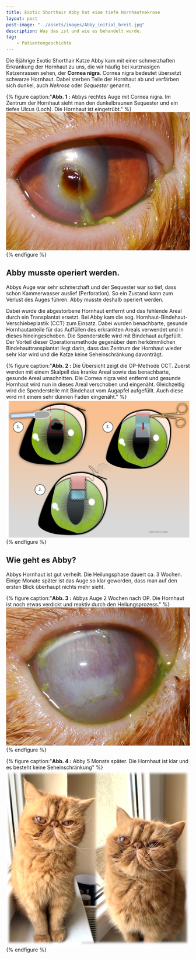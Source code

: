 ```yaml
---
title: Exotic Shorthair Abby hat eine tiefe Hornhautnekrose
layout: post
post-image: "../assets/images/Abby_initial_breit.jpg"
description: Was das ist und wie es behandelt wurde.
tag:
    - Patientengeschichte
---
```


Die 6jährige Exotic Shorthair Katze Abby kam mit einer schmerzhaften Erkrankung der Hornhaut zu uns, die wir häufig bei kurznasigen Katzenrassen sehen, der __Cornea nigra__. Cornea nigra bedeutet übersetzt schwarze Hornhaut. Dabei sterben Teile der Hornhaut ab und verfärben sich dunkel, auch _Nekrose_ oder _Sequester_ genannt. 

<!--excerpt-->

{% figure caption:"**Abb. 1 :** Abbys rechtes Auge mit Cornea nigra. Im Zentrum der Hornhaut sieht man den dunkelbraunen Sequester und ein tiefes Ulcus (Loch). Die Hornhaut ist eingetrübt." %}
![Katzenauge mit dunkler Schuppe in der Mitte, dabei handelt es sich um die Cornea nigra.](../assets/images/Abbyinitial.jpg)
{% endfigure %}

## Abby musste operiert werden.

Abbys Auge war sehr schmerzhaft und der Sequester war so tief, dass schon Kammerwasser auslief (Perforation). So ein Zustand kann zum Verlust des Auges führen. Abby musste deshalb operiert werden.

Dabei wurde die abgestorbene Hornhaut entfernt und das fehlende Areal durch ein Transplantat ersetzt. Bei Abby kam die sog. Hornhaut-Bindehaut-Verschiebeplastik (CCT) zum Einsatz. Dabei wurden benachbarte, gesunde Hornhautanteile für das Auffüllen des erkrankten Areals verwendet und in dieses hineingeschoben. Die Spenderstelle wird mit Bindehaut aufgefüllt. Der Vorteil dieser Operationsmethode gegenüber dem herkömmlichen Bindehauttransplantat liegt darin, dass das Zentrum der Hornhaut wieder sehr klar wird und die Katze keine Seheinschränkung davonträgt. 

{% figure caption:"**Abb. 2 :** Die Übersicht zeigt die OP-Methode CCT. Zuerst werden mit einem Skalpell das kranke Areal sowie das benachbarte, gesunde Areal umschnitten. Die Cornea nigra wird entfernt und gesunde Hornhaut wird nun in dieses Areal verschoben und eingenäht. Gleichzeitig wird die Spenderstelle mit Bindehaut vom Augapfel aufgefüllt. Auch diese wird mit einem sehr dünnen Faden eingenäht." %}
![Übersichtsgrafik über eine Hornhaut-Bindehaut-Verschiebeplastik.](../assets/images/uebersicht_CCT.png)
{% endfigure %}

## Wie geht es Abby?

Abbys Hornhaut ist gut verheilt. Die Heilungsphase dauert ca. 3 Wochen. Einige Monate später ist das Auge so klar geworden, dass man auf den ersten Blick überhaupt nichts mehr sieht.

{% figure caption:"**Abb. 3 :** Abbys Auge 2 Wochen nach OP. Die Hornhaut ist noch etwas verdickt und reaktiv durch den Heilungsprozess." %}
![Foto des 2 Wochen postoperativen Zustandes von Abbys Auge.](../assets/images/Abby2Wopost.jpg)
{% endfigure %}

{% figure caption:"**Abb. 4 :** Abby 5 Monate später. Die Hornhaut ist klar und es besteht keine Seheinschränkung" %}
![Foto von Abby im Ganzen mit 2 klaren, offenen Augen.](../assets/images/Abbypost.jpg)
{% endfigure %}